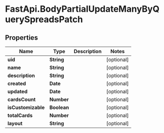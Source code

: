 # FastApi.BodyPartialUpdateManyByQuerySpreadsPatch

## Properties
Name | Type | Description | Notes
------------ | ------------- | ------------- | -------------
**uid** | **String** |  | [optional] 
**name** | **String** |  | [optional] 
**description** | **String** |  | [optional] 
**created** | **Date** |  | [optional] 
**updated** | **Date** |  | [optional] 
**cardsCount** | **Number** |  | [optional] 
**isCustomizable** | **Boolean** |  | [optional] 
**totalCards** | **Number** |  | [optional] 
**layout** | **String** |  | [optional] 
